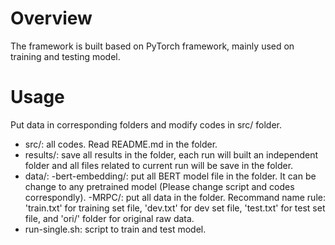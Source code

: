 # Overview

The framework is built based on PyTorch framework, mainly used on training and testing model.

# Usage

Put data in corresponding folders and modify codes in src/ folder.

- src/: all codes. Read README.md in the folder.
- results/: save all results in the folder, each run will built an independent folder and all files related to current run will be save in the folder.
- data/:
	-bert-embedding/: put all BERT model file in the folder. It can be change to any pretrained model (Please change script and codes correspondly).
	-MRPC/: put all data in the folder. Recommand name rule: 'train.txt' for training set file, 'dev.txt' for dev set file, 'test.txt' for test set file, and 'ori/' folder for original raw data.
- run-single.sh: script to train and test model.

